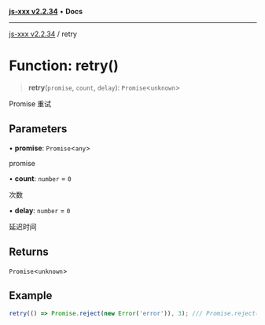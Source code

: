 [**js-xxx v2.2.34**](../README.md) • **Docs**

***

[js-xxx v2.2.34](../README.md) / retry

# Function: retry()

> **retry**(`promise`, `count`, `delay`): `Promise`\<`unknown`\>

Promise 重试

## Parameters

• **promise**: `Promise`\<`any`\>

promise

• **count**: `number` = `0`

次数

• **delay**: `number` = `0`

延迟时间

## Returns

`Promise`\<`unknown`\>

## Example

```ts
retry(() => Promise.reject(new Error('error')), 3); /// Promise.reject(new Error('error')) 执行 3 次
```
